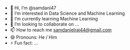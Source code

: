 - 👋 Hi, I’m @samdani47
- 👀 I’m interested in Data Science and Machine Learning
- 🌱 I’m currently learning Machine Learning
- 💞️ I’m looking to collaborate on ...
- 📫 How to reach me samdanielraj44@gmail.com
- 😄 Pronouns: He / Him
- ⚡ Fun fact: ...

<!---
samdani47/samdani47 is a ✨ special ✨ repository because its `README.md` (this file) appears on your GitHub profile.
You can click the Preview link to take a look at your changes.
--->
